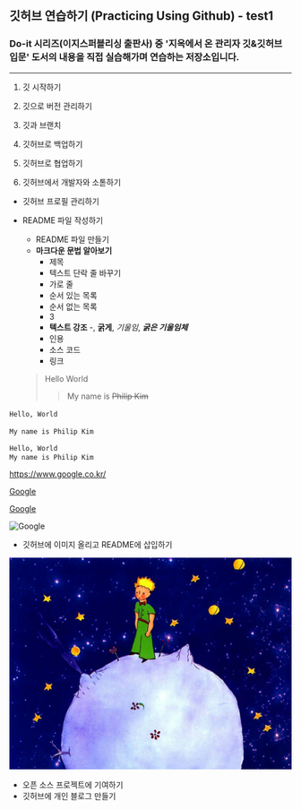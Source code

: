 ## 깃허브 연습하기 (Practicing Using Github) - test1

### Do-it 시리즈(이지스퍼블리싱 출판사) 중 '지옥에서 온 관리자 깃&깃허브 입문' 도서의 내용을 직접 실습해가며 연습하는 저장소입니다.
- - - 

1. 깃 시작하기

2. 깃으로 버전 관리하기

3. 깃과 브랜치

4. 깃허브로 백업하기

5. 깃허브로 협업하기

6. 깃허브에서 개발자와 소톧하기
- 깃허브 프로필 관리하기
- README 파일 작성하기
  + README 파일 만들기
  + **마크다운 문법 알아보기**
    * 제목
    * 텍스트 단락 줄 바꾸기
    * 가로 줄
    * 순서 있는 목록
    * 순서 없는 목록
    * 3
    * **텍스트 강조** -, **굵게**, *기울임*, ***굵은 기울임체***
    * 인용 
    * 소스 코드
    * 링크
 
 
  > Hello World
  >> My name is ~~Philip Kim~~
  
`Hello, World`

`My name is Philip Kim`

```pyhon 
Hello, World
My name is Philip Kim 
```
<https://www.google.co.kr/>

[Google](https://www.google.co.kr/)

[Google](https://www.google.co.kr/, "구글 검색 사이트")

![Google](https://www.google.co.kr/images/branding/googlelogo/1x/googlelogo_color_272x92dp.png)

  + 깃허브에 이미지 올리고 README에 삽입하기
 
 ![little prince](./images/littlePrincePhoto2.jpg)
 
- 오픈 소스 프로젝트에 기여하기
- 깃허브에 개인 블로그 만들기
